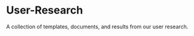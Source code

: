 User-Research
=============

A collection of templates, documents, and results from our user research.
